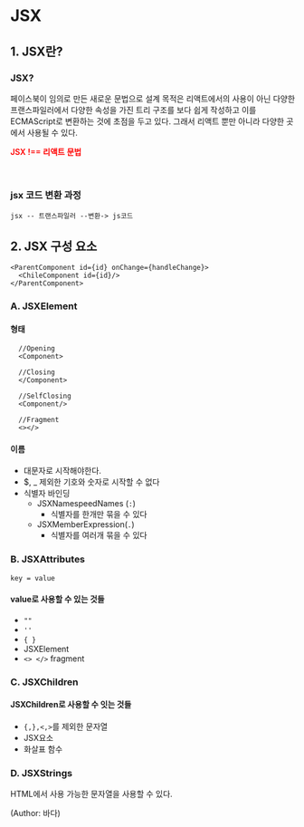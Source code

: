 # JSX

## 1. JSX란?

### JSX?

페이스북이 임의로 만든 새로운 문법으로 설계 목적은 리액트에서의 사용이 아닌 다양한 프랜스파일러에서 다양한 속성을 가진 트리 구조를 보다 쉽게 작성하고 이를 ECMAScript로 변환하는 것에 초점을 두고 있다. 그래서 리액트 뿐만 아니라 다양한 곳에서 사용될 수 있다.
<br/>

  <p style='color:red; font-weight:600'> JSX !== 리액트 문법 </p>
<br/>

### jsx 코드 변환 과정

```
jsx -- 트랜스파일러 --변환-> js코드
```

## 2. JSX 구성 요소

```JSX
<ParentComponent id={id} onChange={handleChange}>
  <ChileComponent id={id}/>
</ParentComponent>
```

### A. JSXElement

#### 형태

```JSX
  //Opening
  <Component>

  //Closing
  </Component>

  //SelfClosing
  <Component/>

  //Fragment
  <></>
```

#### 이름

- 대문자로 시작해야한다.
- $, \_ 제외한 기호와 숫자로 시작할 수 없다
- 식별자 바인딩
  - JSXNamespeedNames (`:`)
    - 식별자를 한개만 묶을 수 있다
  - JSXMemberExpression(`.`)
    - 식별자를 여러개 묶을 수 있다

### B. JSXAttributes

```
key = value
```

#### value로 사용할 수 있는 것들

- `""`
- `''`
- `{ }`
- JSXElement
- `<> </>` fragment

### C. JSXChildren

#### JSXChildren로 사용할 수 잇는 것들

- `{,},<,>`를 제외한 문자열
- JSX요소
- 화살표 함수

### D. JSXStrings

HTML에서 사용 가능한 문자열을 사용할 수 있다.
<br>

(Author: 바다)
